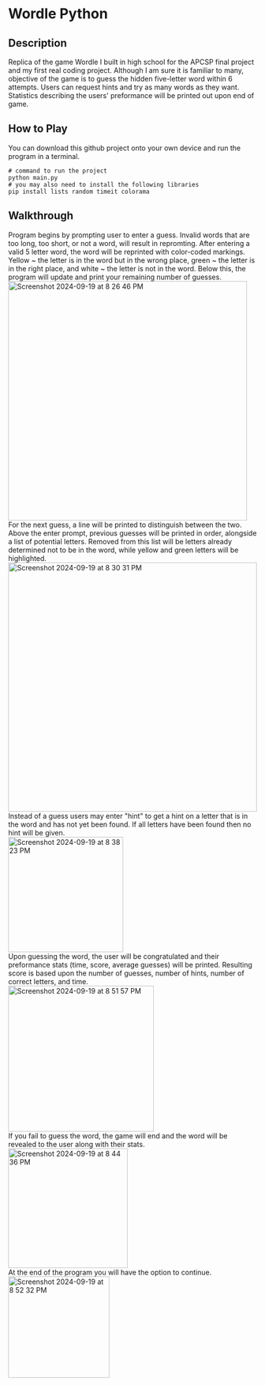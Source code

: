 # Wordle Python
## Description
Replica of the game Wordle I built in high school for the APCSP final project and my first real coding project. Although I am sure it is familiar to many, objective of the game is to guess the hidden five-letter word within 6 attempts. Users can request hints and try as many words as they want. Statistics describing the users' preformance will be printed out upon end of game.


## How to Play
You can download this github project onto your own device and run the program in a terminal.</br>
```
# command to run the project
python main.py
# you may also need to install the following libraries
pip install lists random timeit colorama
```

## Walkthrough
Program begins by prompting user to enter a guess. Invalid words that are too long, too short, or not a word, will result in repromting. After entering a valid 5 letter word, the word will be reprinted with color-coded markings. Yellow ~ the letter is in the word but in the wrong place, green ~ the letter is in the right place, and white ~ the letter is not in the word. Below this, the program will update and print your remaining number of guesses.</br>
<img width="484" alt="Screenshot 2024-09-19 at 8 26 46 PM" src="https://github.com/user-attachments/assets/5a160b35-ccea-41db-ac61-7b55c4e478aa"></br>
For the next guess, a line will be printed to distinguish between the two. Above the enter prompt, previous guesses will be printed in order, alongside a list of potential letters. Removed from this list will be letters already determined not to be in the word, while yellow and green letters will be highlighted.</br>
<img width="504" alt="Screenshot 2024-09-19 at 8 30 31 PM" src="https://github.com/user-attachments/assets/05f652b1-7a09-4209-aa04-002292d94745"></br>
Instead of a guess users may enter "hint" to get a hint on a letter that is in the word and has not yet been found. If all letters have been found then no hint will be given.</br>
<img width="233" alt="Screenshot 2024-09-19 at 8 38 23 PM" src="https://github.com/user-attachments/assets/cb624f74-53fd-48d9-84fa-37826915212d"></br>
Upon guessing the word, the user will be congratulated and their preformance stats (time, score, average guesses) will be printed. Resulting score is based upon the number of guesses, number of hints, number of correct letters, and time.</br>
<img width="295" alt="Screenshot 2024-09-19 at 8 51 57 PM" src="https://github.com/user-attachments/assets/6aefe32c-271a-4b74-aeb1-08a919b1c964"></br>
If you fail to guess the word, the game will end and the word will be revealed to the user along with their stats.
<img width="242" alt="Screenshot 2024-09-19 at 8 44 36 PM" src="https://github.com/user-attachments/assets/51606614-9862-45eb-9811-9e54899c8840"></br>
At the end of the program you will have the option to continue.</br>
<img width="205" alt="Screenshot 2024-09-19 at 8 52 32 PM" src="https://github.com/user-attachments/assets/019691d5-1274-4fb7-aa7b-c4f786fa54ea"></br>
